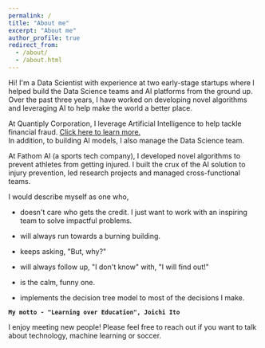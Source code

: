 ```yaml
---
permalink: /
title: "About me"
excerpt: "About me"
author_profile: true
redirect_from:
  - /about/
  - /about.html
---
```


Hi! I'm a Data Scientist with experience at two early-stage startups where I helped build the Data Science teams and AI platforms from the ground up. Over the past three years, I have worked on developing novel algorithms and leveraging AI to help make the world a better place.

At Quantiply Corporation, I leverage Artificial Intelligence to help tackle financial fraud. [Click here to learn more.](http://www.fatf-gafi.org/faq/moneylaundering/) <br/>
In addition, to building AI models, I also manage the Data Science team.

At Fathom AI (a sports tech company), I developed novel algorithms to prevent athletes from getting injured. I built the crux of the AI solution to injury prevention, led research projects and managed cross-functional teams.

I would describe myself as one who,

- doesn't care who gets the credit. I just want to work with an inspiring team to solve impactful problems.

- will always run towards a burning building.

- keeps asking, "But, why?"

- will always follow up, "I don't know" with, "I will find out!"

- is the calm, funny one.

- implements the decision tree model to most of the decisions I make.

**`My motto - "Learning over Education", Joichi Ito`**

I enjoy meeting new people! Please feel free to reach out if you want to talk about technology, machine learning or soccer.
